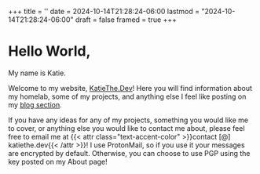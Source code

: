 +++
title = ''
date = 2024-10-14T21:28:24-06:00
lastmod = "2024-10-14T21:28:24-06:00"
draft = false
framed = true
+++
# Hello World,
My name is Katie.

Welcome to my website, [KatieThe.Dev](/)! Here you will find information about my homelab, some of my projects, and anything else I feel like posting on my [blog section](/posts).

If you have any ideas for any of my projects, something you would like me to cover, or anything else you would like to contact me about, please feel free to email me at {{< attr class="text-accent-color" >}}contact [@] katiethe.dev{{< /attr >}}! I use ProtonMail, so if you use it your messages are encrypted by default. Otherwise, you can choose to use PGP using the key posted on my About page!
